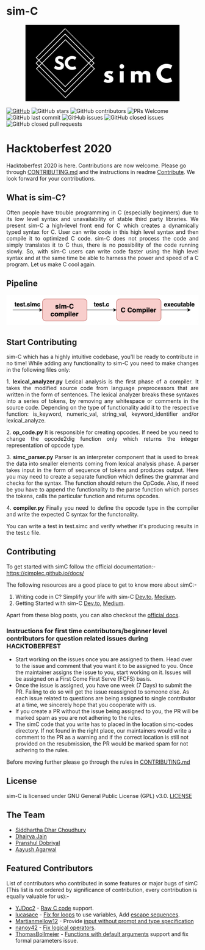 # sim-C

<p align="center">
  <img src="./logo.png" height="200">
</p>

[![GitHub](https://img.shields.io/github/license/cimplec/sim-c)](https://github.com/cimplec/sim-c/blob/master/LICENSE)  ![GitHub stars](https://img.shields.io/github/stars/cimplec/sim-c?style=plastic)  ![GitHub contributors](https://img.shields.io/github/contributors/cimplec/sim-c)  ![PRs Welcome](https://img.shields.io/badge/PRs-welcome-brightgreen.svg)  ![GitHub last commit](https://img.shields.io/github/last-commit/cimplec/sim-c)  ![GitHub issues](https://img.shields.io/github/issues/cimplec/sim-c?color=darkgreen)  ![GitHub closed issues](https://img.shields.io/github/issues-closed/cimplec/sim-c?color=red)  ![GitHub closed pull requests](https://img.shields.io/github/issues-pr-closed/cimplec/sim-c?color=darkred)

# Hacktoberfest 2020

Hacktoberfest 2020 is here. Contributions are now welcome. Please go through [CONTRIBUTING.md](./CONTRIBUTING.md) and the instructions in readme [Contribute](#contribute). We look forward for your contributions.

## What is sim-C?

<p align="justify">Often people have trouble programming in C (especially beginners) due to its low level syntax and unavailability of stable third party libraries. We present sim-C a high-level front end for C which creates a dynamically typed syntax for C. User can write code in this high level syntax and then compile it to optimized C code. sim-C does not process the code and simply translates it to C thus, there is no possibility of the code running slowly. So, with sim-C users can write code faster using the high level syntax and at the same time be able to harness the power and speed of a C program. Let us make C cool again.</p>

## Pipeline

<p align="center">
  <img src="./simc-pipeline.png">
</p>

## Start Contributing

<p align="justify">sim-C which has a highly intuitive codebase, you'll be ready to contribute in no time!
While adding any functionality to sim-C you need to make changes in the following files only:</p>

<p align="justify">1. <strong>lexical_analyzer.py</strong>
Lexical analysis is the first phase of a compiler. It takes the modified source code from language preprocessors that are written in the form of sentences. The lexical analyzer breaks these syntaxes into a series of tokens, by removing any whitespace or comments in the source code. Depending on the type of functionality add it to the respective function: is_keyword, numeric_val, string_val, keyword_identifier and/or lexical_analyze.</p>

<p align="justify">2. <strong>op_code.py</strong>
It is responsible for creating opcodes. If need be you need to change the opcode2dig function only which returns the integer representation of opcode type.</p>

<p align="justify">3. <strong>simc_parser.py</strong>
Parser is an interpreter component that is used to break the data into smaller elements coming from lexical analysis phase. A parser takes input in the form of sequence of tokens and produces output. Here you may need to create a separate function which defines the grammar and checks for the syntax. The function should return the OpCode. Also, if need be you have to append the functionality to the parse function which parses the tokens, calls the particular function and returns opcodes.</p>

<p align="justify">4. <strong>compiler.py</strong>
Finally you need to define the opcode type in the compiler and write the expected C syntax for the functonality.</p>

<p align="justify">You can write a test in test.simc and verify whether it's producing results in the test.c file.</p>


## Contributing
<span id="contribute"></span>
To get started with simC follow the official documentation:- https://cimplec.github.io/docs/

The following resources are a good place to get to know more about simC:-

1) Writing code in C? Simplify your life with sim-C <a href="https://dev.to/cimplec/writing-code-in-c-simplify-your-life-with-sim-c-2dkj">Dev.to</a>, <a href="https://medium.com/oss-build/writing-code-in-c-simplify-your-life-with-sim-c-9dd98f882bf8">Medium</a>.
2) Getting Started with sim-C <a href="https://dev.to/cimplec/getting-started-with-sim-c-4iek">Dev.to</a>, <a href="https://medium.com/oss-build/getting-started-with-sim-c-1397ee539877">Medium</a>.

Apart from these blog posts, you can also checkout the <a href="https://cimplec.github.io/docs">official docs</a>.

### Instructions for first time contributors/beginner level contributors for question related issues during HACKTOBERFEST

- Start working on the issues once you are assigned to them. Head over to the issue and comment that you want it to be assigned to you. Once the maintainer assigns the issue to you, start working on it. Issues will be assigned on a First Come First Serve (FCFS) basis.
- Once the issue is assigned, you have one week (7 Days) to submit the PR. Failing to do so will get the issue reassigned to someone else. As each issue related to questions are being assigned to single contributor at a time, we sincerely hope that you cooperate with us.
- If you create a PR without the issue being assigned to you, the PR will be marked spam as you are not adhering to the rules.   
- The simC code that you write has to placed in the location simc-codes directory. If not found in the right place, our maintainers would write a comment to the PR as a warning and if the correct location is still not provided on the resubmission, the PR would be marked spam for not adhering to the rules.

Before moving further please go through the rules in [CONTRIBUTING.md](./CONTRIBUTING.md)   

## License

sim-C is licensed under GNU General Public License (GPL) v3.0. [LICENSE](./LICENSE)

## The Team

- [Siddhartha Dhar Choudhury](https://github.com/frankhart2018)
- [Dhairya Jain](https://github.com/dhairyaj)
- [Pranshul Dobriyal](https://github.com/PranshulDobriyal)
- [Aayush Agarwal](https://github.com/Aayush-99)

## Featured Contributors

List of contributors who contributed in some features or major bugs of simC (This list is not ordered by significance of contribution, every contribution is equally valuable for us):-

- [YJDoc2](https://github.com/YJDoc2) - <a href="https://cimplec.github.io/docs/doc.html#rawc">Raw C code</a> support.
- [lucasace](https://github.com/lucasace) - <a href="https://cimplec.github.io/docs/doc.html#forloop">Fix for loops</a> to use variables, Add <a href="https://cimplec.github.io/docs/doc.html#escapeseq">escape sequences</a>.
- [Martianmellow12](https://github.com/Martianmellow12) - Provide <a href="https://cimplec.github.io/docs/doc.html#inp">input without prompt and type specification</a>
- [nanoy42](https://github.com/nanoy42) - <a href="https://cimplec.github.io/docs/doc.html#logicalop">Fix logical operators</a>.
- [ThomasBollmeier](https://github.com/ThomasBollmeier) - <a href="https://cimplec.github.io/docs/doc.html#fndefargs">Functions with default arguments</a> support and fix formal parameters issue. 
